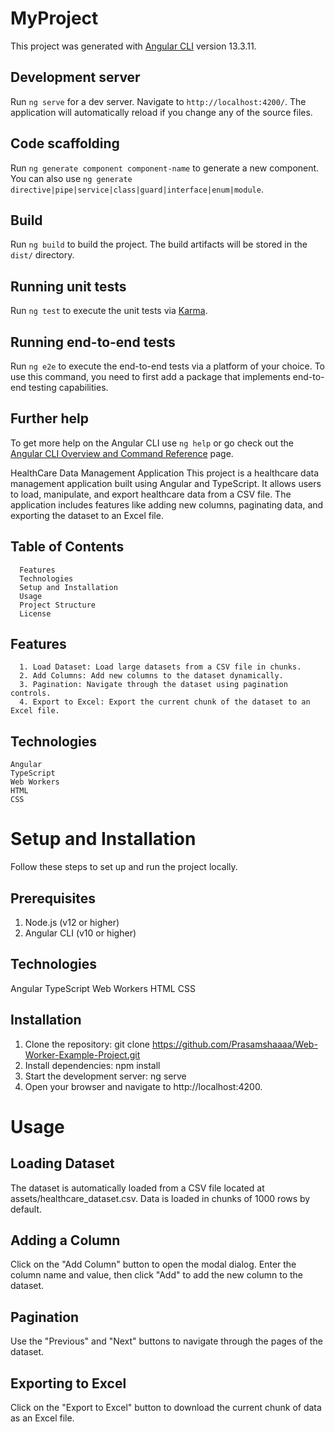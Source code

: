 # MyProject

This project was generated with [Angular CLI](https://github.com/angular/angular-cli) version 13.3.11.


## Development server

Run `ng serve` for a dev server. Navigate to `http://localhost:4200/`. The application will automatically reload if you change any of the source files.

## Code scaffolding

Run `ng generate component component-name` to generate a new component. You can also use `ng generate directive|pipe|service|class|guard|interface|enum|module`.

## Build

Run `ng build` to build the project. The build artifacts will be stored in the `dist/` directory.

## Running unit tests

Run `ng test` to execute the unit tests via [Karma](https://karma-runner.github.io).

## Running end-to-end tests

Run `ng e2e` to execute the end-to-end tests via a platform of your choice. To use this command, you need to first add a package that implements end-to-end testing capabilities.

## Further help

To get more help on the Angular CLI use `ng help` or go check out the [Angular CLI Overview and Command Reference](https://angular.io/cli) page.


 
HealthCare Data Management Application
This project is a healthcare data management application built using Angular and TypeScript. It allows users to load, manipulate, and export healthcare data from a CSV file. The application includes features like adding new columns, paginating data, and exporting the dataset to an Excel file.

## Table of Contents
      Features
      Technologies
      Setup and Installation
      Usage
      Project Structure
      License


## Features
      1. Load Dataset: Load large datasets from a CSV file in chunks.
      2. Add Columns: Add new columns to the dataset dynamically.
      3. Pagination: Navigate through the dataset using pagination controls.
      4. Export to Excel: Export the current chunk of the dataset to an Excel file.      
      
## Technologies
    Angular
    TypeScript
    Web Workers
    HTML
    CSS

    
# Setup and Installation
Follow these steps to set up and run the project locally.

## Prerequisites
   1. Node.js (v12 or higher)
   2. Angular CLI (v10 or higher)


## Technologies
Angular
TypeScript
Web Workers
HTML
CSS

## Installation 
1. Clone the repository:
     git clone https://github.com/Prasamshaaaa/Web-Worker-Example-Project.git
2. Install dependencies:
     npm install
3. Start the development server:
   ng serve
4. Open your browser and navigate to http://localhost:4200.

# Usage
## Loading Dataset
The dataset is automatically loaded from a CSV file located at assets/healthcare_dataset.csv.
Data is loaded in chunks of 1000 rows by default.
## Adding a Column
Click on the "Add Column" button to open the modal dialog.
Enter the column name and value, then click "Add" to add the new column to the dataset.
## Pagination
Use the "Previous" and "Next" buttons to navigate through the pages of the dataset.
## Exporting to Excel
Click on the "Export to Excel" button to download the current chunk of data as an Excel file.
   
